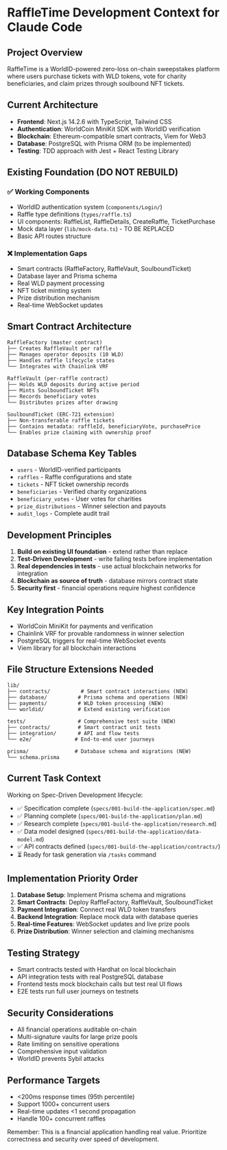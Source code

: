 # RaffleTime Development Context for Claude Code

## Project Overview
RaffleTime is a WorldID-powered zero-loss on-chain sweepstakes platform where users purchase tickets with WLD tokens, vote for charity beneficiaries, and claim prizes through soulbound NFT tickets.

## Current Architecture
- **Frontend**: Next.js 14.2.6 with TypeScript, Tailwind CSS
- **Authentication**: WorldCoin MiniKit SDK with WorldID verification
- **Blockchain**: Ethereum-compatible smart contracts, Viem for Web3
- **Database**: PostgreSQL with Prisma ORM (to be implemented)
- **Testing**: TDD approach with Jest + React Testing Library

## Existing Foundation (DO NOT REBUILD)
### ✅ Working Components
- WorldID authentication system (`components/Login/`)
- Raffle type definitions (`types/raffle.ts`)
- UI components: RaffleList, RaffleDetails, CreateRaffle, TicketPurchase
- Mock data layer (`lib/mock-data.ts`) - TO BE REPLACED
- Basic API routes structure

### ❌ Implementation Gaps
- Smart contracts (RaffleFactory, RaffleVault, SoulboundTicket)
- Database layer and Prisma schema
- Real WLD payment processing
- NFT ticket minting system
- Prize distribution mechanism
- Real-time WebSocket updates

## Smart Contract Architecture
```
RaffleFactory (master contract)
├── Creates RaffleVault per raffle
├── Manages operator deposits (10 WLD)
├── Handles raffle lifecycle states
└── Integrates with Chainlink VRF

RaffleVault (per-raffle contract)  
├── Holds WLD deposits during active period
├── Mints SoulboundTicket NFTs
├── Records beneficiary votes
└── Distributes prizes after drawing

SoulboundTicket (ERC-721 extension)
├── Non-transferable raffle tickets
├── Contains metadata: raffleId, beneficiaryVote, purchasePrice
└── Enables prize claiming with ownership proof
```

## Database Schema Key Tables
- `users` - WorldID-verified participants
- `raffles` - Raffle configurations and state
- `tickets` - NFT ticket ownership records  
- `beneficiaries` - Verified charity organizations
- `beneficiary_votes` - User votes for charities
- `prize_distributions` - Winner selection and payouts
- `audit_logs` - Complete audit trail

## Development Principles
1. **Build on existing UI foundation** - extend rather than replace
2. **Test-Driven Development** - write failing tests before implementation
3. **Real dependencies in tests** - use actual blockchain networks for integration
4. **Blockchain as source of truth** - database mirrors contract state
5. **Security first** - financial operations require highest confidence

## Key Integration Points
- WorldCoin MiniKit for payments and verification
- Chainlink VRF for provable randomness in winner selection
- PostgreSQL triggers for real-time WebSocket events
- Viem library for all blockchain interactions

## File Structure Extensions Needed
```
lib/
├── contracts/          # Smart contract interactions (NEW)
├── database/          # Prisma schema and operations (NEW)  
├── payments/          # WLD token processing (NEW)
└── worldid/           # Extend existing verification

tests/                 # Comprehensive test suite (NEW)
├── contracts/         # Smart contract unit tests
├── integration/       # API and flow tests  
└── e2e/              # End-to-end user journeys

prisma/               # Database schema and migrations (NEW)
└── schema.prisma
```

## Current Task Context
Working on Spec-Driven Development lifecycle:
- ✅ Specification complete (`specs/001-build-the-application/spec.md`)
- ✅ Planning complete (`specs/001-build-the-application/plan.md`)
- ✅ Research complete (`specs/001-build-the-application/research.md`)
- ✅ Data model designed (`specs/001-build-the-application/data-model.md`)
- ✅ API contracts defined (`specs/001-build-the-application/contracts/`)
- ⏳ Ready for task generation via `/tasks` command

## Implementation Priority Order
1. **Database Setup**: Implement Prisma schema and migrations
2. **Smart Contracts**: Deploy RaffleFactory, RaffleVault, SoulboundTicket  
3. **Payment Integration**: Connect real WLD token transfers
4. **Backend Integration**: Replace mock data with database queries
5. **Real-time Features**: WebSocket updates and live prize pools
6. **Prize Distribution**: Winner selection and claiming mechanisms

## Testing Strategy
- Smart contracts tested with Hardhat on local blockchain
- API integration tests with real PostgreSQL database
- Frontend tests mock blockchain calls but test real UI flows
- E2E tests run full user journeys on testnets

## Security Considerations
- All financial operations auditable on-chain
- Multi-signature vaults for large prize pools
- Rate limiting on sensitive operations  
- Comprehensive input validation
- WorldID prevents Sybil attacks

## Performance Targets
- <200ms response times (95th percentile)
- Support 1000+ concurrent users
- Real-time updates <1 second propagation
- Handle 100+ concurrent raffles

Remember: This is a financial application handling real value. Prioritize correctness and security over speed of development.